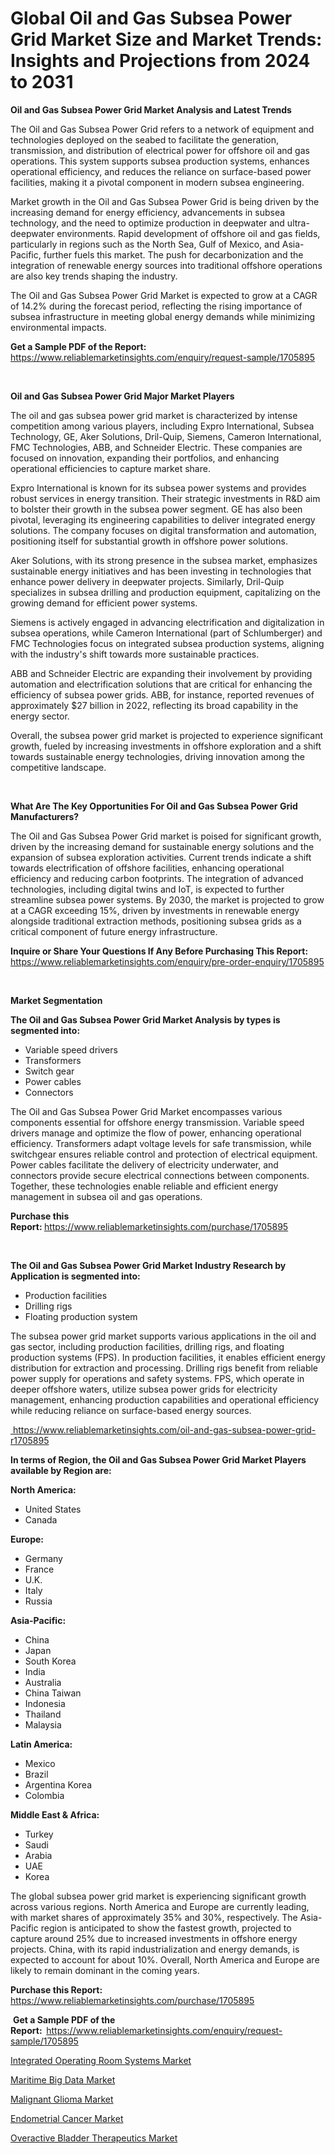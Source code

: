 <p><h1>Global Oil and Gas Subsea Power Grid Market Size and Market Trends: Insights and Projections from 2024 to 2031</h1></p><p><strong>Oil and Gas Subsea Power Grid Market Analysis and Latest Trends</strong></p>
<p><p>The Oil and Gas Subsea Power Grid refers to a network of equipment and technologies deployed on the seabed to facilitate the generation, transmission, and distribution of electrical power for offshore oil and gas operations. This system supports subsea production systems, enhances operational efficiency, and reduces the reliance on surface-based power facilities, making it a pivotal component in modern subsea engineering.</p><p>Market growth in the Oil and Gas Subsea Power Grid is being driven by the increasing demand for energy efficiency, advancements in subsea technology, and the need to optimize production in deepwater and ultra-deepwater environments. Rapid development of offshore oil and gas fields, particularly in regions such as the North Sea, Gulf of Mexico, and Asia-Pacific, further fuels this market. The push for decarbonization and the integration of renewable energy sources into traditional offshore operations are also key trends shaping the industry.</p><p>The Oil and Gas Subsea Power Grid Market is expected to grow at a CAGR of 14.2% during the forecast period, reflecting the rising importance of subsea infrastructure in meeting global energy demands while minimizing environmental impacts.</p></p>
<p><strong>Get a Sample PDF of the Report:&nbsp;</strong> <a href="https://www.reliablemarketinsights.com/enquiry/request-sample/1705895?utm_campaign=1620&utm_medium=2&utm_source=Github&utm_content=ia&utm_term=21102024&utm_id=oil-and-gas-subsea-power-grid">https://www.reliablemarketinsights.com/enquiry/request-sample/1705895</a></p>
<p>&nbsp;</p>
<p><strong>Oil and Gas Subsea Power Grid Major Market Players</strong></p>
<p><p>The oil and gas subsea power grid market is characterized by intense competition among various players, including Expro International, Subsea Technology, GE, Aker Solutions, Dril-Quip, Siemens, Cameron International, FMC Technologies, ABB, and Schneider Electric. These companies are focused on innovation, expanding their portfolios, and enhancing operational efficiencies to capture market share.</p><p>Expro International is known for its subsea power systems and provides robust services in energy transition. Their strategic investments in R&D aim to bolster their growth in the subsea power segment. GE has also been pivotal, leveraging its engineering capabilities to deliver integrated energy solutions. The company focuses on digital transformation and automation, positioning itself for substantial growth in offshore power solutions.</p><p>Aker Solutions, with its strong presence in the subsea market, emphasizes sustainable energy initiatives and has been investing in technologies that enhance power delivery in deepwater projects. Similarly, Dril-Quip specializes in subsea drilling and production equipment, capitalizing on the growing demand for efficient power systems.</p><p>Siemens is actively engaged in advancing electrification and digitalization in subsea operations, while Cameron International (part of Schlumberger) and FMC Technologies focus on integrated subsea production systems, aligning with the industry's shift towards more sustainable practices.</p><p>ABB and Schneider Electric are expanding their involvement by providing automation and electrification solutions that are critical for enhancing the efficiency of subsea power grids. ABB, for instance, reported revenues of approximately $27 billion in 2022, reflecting its broad capability in the energy sector.</p><p>Overall, the subsea power grid market is projected to experience significant growth, fueled by increasing investments in offshore exploration and a shift towards sustainable energy technologies, driving innovation among the competitive landscape.</p></p>
<p>&nbsp;</p>
<p><strong>What Are The Key Opportunities For Oil and Gas Subsea Power Grid Manufacturers?</strong></p>
<p><p>The Oil and Gas Subsea Power Grid market is poised for significant growth, driven by the increasing demand for sustainable energy solutions and the expansion of subsea exploration activities. Current trends indicate a shift towards electrification of offshore facilities, enhancing operational efficiency and reducing carbon footprints. The integration of advanced technologies, including digital twins and IoT, is expected to further streamline subsea power systems. By 2030, the market is projected to grow at a CAGR exceeding 15%, driven by investments in renewable energy alongside traditional extraction methods, positioning subsea grids as a critical component of future energy infrastructure.</p></p>
<p><strong>Inquire or Share Your Questions If Any Before Purchasing This Report:</strong> <a href="https://www.reliablemarketinsights.com/enquiry/pre-order-enquiry/1705895?utm_campaign=1620&utm_medium=2&utm_source=Github&utm_content=ia&utm_term=21102024&utm_id=oil-and-gas-subsea-power-grid">https://www.reliablemarketinsights.com/enquiry/pre-order-enquiry/1705895</a></p>
<p>&nbsp;</p>
<p><strong>Market Segmentation</strong></p>
<p><strong>The Oil and Gas Subsea Power Grid Market Analysis by types is segmented into:</strong></p>
<p><ul><li>Variable speed drivers</li><li>Transformers</li><li>Switch gear</li><li>Power cables</li><li>Connectors</li></ul></p>
<p><p>The Oil and Gas Subsea Power Grid Market encompasses various components essential for offshore energy transmission. Variable speed drivers manage and optimize the flow of power, enhancing operational efficiency. Transformers adapt voltage levels for safe transmission, while switchgear ensures reliable control and protection of electrical equipment. Power cables facilitate the delivery of electricity underwater, and connectors provide secure electrical connections between components. Together, these technologies enable reliable and efficient energy management in subsea oil and gas operations.</p></p>
<p><strong>Purchase this Report:&nbsp;</strong><a href="https://www.reliablemarketinsights.com/purchase/1705895?utm_campaign=1620&utm_medium=2&utm_source=Github&utm_content=ia&utm_term=21102024&utm_id=oil-and-gas-subsea-power-grid">https://www.reliablemarketinsights.com/purchase/1705895</a></p>
<p>&nbsp;</p>
<p><strong>The Oil and Gas Subsea Power Grid Market Industry Research by Application is segmented into:</strong></p>
<p><ul><li>Production facilities</li><li>Drilling rigs</li><li>Floating production system</li></ul></p>
<p><p>The subsea power grid market supports various applications in the oil and gas sector, including production facilities, drilling rigs, and floating production systems (FPS). In production facilities, it enables efficient energy distribution for extraction and processing. Drilling rigs benefit from reliable power supply for operations and safety systems. FPS, which operate in deeper offshore waters, utilize subsea power grids for electricity management, enhancing production capabilities and operational efficiency while reducing reliance on surface-based energy sources.</p></p>
<p><a href="https://www.reliablemarketinsights.com/oil-and-gas-subsea-power-grid-r1705895?utm_campaign=1620&utm_medium=2&utm_source=Github&utm_content=ia&utm_term=21102024&utm_id=oil-and-gas-subsea-power-grid">&nbsp;https://www.reliablemarketinsights.com/oil-and-gas-subsea-power-grid-r1705895</a></p>
<p><strong>In terms of Region, the Oil and Gas Subsea Power Grid Market Players available by Region are:</strong></p>
<p>
    <p> <strong> North America: </strong>
        <ul>
            <li>United States</li>
            <li>Canada</li>
        </ul>
        </p> 
    <p> <strong> Europe: </strong>
        <ul>
            <li>Germany</li>
            <li>France</li>
            <li>U.K.</li>
            <li>Italy</li>
            <li>Russia</li>
        </ul>
        </p> 
    <p> <strong> Asia-Pacific: </strong>
        <ul>
            <li>China</li>
            <li>Japan</li>
            <li>South Korea</li>
            <li>India</li>
            <li>Australia</li>
            <li>China Taiwan</li>
            <li>Indonesia</li>
            <li>Thailand</li>
            <li>Malaysia</li>
        </ul>
        </p> 
    <p> <strong> Latin America: </strong>
        <ul>
            <li>Mexico</li>
            <li>Brazil</li>
            <li>Argentina Korea</li>
            <li>Colombia</li>
        </ul>
        </p> 
    <p> <strong> Middle East & Africa: </strong>
        <ul>
            <li>Turkey</li>
            <li>Saudi</li>
            <li>Arabia</li>
            <li>UAE</li>
            <li>Korea</li>
        </ul>
    </p>
    </p>
<p><p>The global subsea power grid market is experiencing significant growth across various regions. North America and Europe are currently leading, with market shares of approximately 35% and 30%, respectively. The Asia-Pacific region is anticipated to show the fastest growth, projected to capture around 25% due to increased investments in offshore energy projects. China, with its rapid industrialization and energy demands, is expected to account for about 10%. Overall, North America and Europe are likely to remain dominant in the coming years.</p></p>
<p><strong>Purchase this Report: </strong><a href="https://www.reliablemarketinsights.com/purchase/1705895?utm_campaign=1620&utm_medium=2&utm_source=Github&utm_content=ia&utm_term=21102024&utm_id=oil-and-gas-subsea-power-grid">https://www.reliablemarketinsights.com/purchase/1705895</a></p>
<p>&nbsp;<strong>Get a Sample PDF of the Report:&nbsp;&nbsp;</strong><a href="https://www.reliablemarketinsights.com/enquiry/request-sample/1705895?utm_campaign=1620&utm_medium=2&utm_source=Github&utm_content=ia&utm_term=21102024&utm_id=oil-and-gas-subsea-power-grid">https://www.reliablemarketinsights.com/enquiry/request-sample/1705895</a></p>
<p><strong></strong></p>
<p><p><a href="https://www.linkedin.com/pulse/global-integrated-operating-room-systems-market-analysis-5pbdf?utm_campaign=1620&utm_medium=2&utm_source=Github&utm_content=ia&utm_term=21102024&utm_id=oil-and-gas-subsea-power-grid">Integrated Operating Room Systems Market</a></p><p><a href="https://www.linkedin.com/pulse/maritime-big-data-industry-analysis-report-market-size-share-r93vf?utm_campaign=1620&utm_medium=2&utm_source=Github&utm_content=ia&utm_term=21102024&utm_id=oil-and-gas-subsea-power-grid">Maritime Big Data Market</a></p><p><a href="https://www.linkedin.com/pulse/malignant-glioma-market-dynamics-application-types-emerging-phnqf?utm_campaign=1620&utm_medium=2&utm_source=Github&utm_content=ia&utm_term=21102024&utm_id=oil-and-gas-subsea-power-grid">Malignant Glioma Market</a></p><p><a href="https://www.linkedin.com/pulse/endometrial-cancer-market-evolution-global-trends-regional-drukf?utm_campaign=1620&utm_medium=2&utm_source=Github&utm_content=ia&utm_term=21102024&utm_id=oil-and-gas-subsea-power-grid">Endometrial Cancer Market</a></p><p><a href="https://www.linkedin.com/pulse/global-overactive-bladder-therapeutics-market-analysis-aj1pf?utm_campaign=1620&utm_medium=2&utm_source=Github&utm_content=ia&utm_term=21102024&utm_id=oil-and-gas-subsea-power-grid">Overactive Bladder Therapeutics Market</a></p></p>